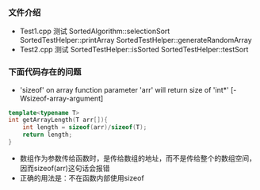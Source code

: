 ### 文件介绍
- Test1.cpp  测试 SortedAlgorithm::selectionSort  SortedTestHelper::printArray  SortedTestHelper::generateRandomArray
- Test2.cpp  测试 SortedTestHelper::isSorted SortedTestHelper::testSort
 

### 下面代码存在的问题
- 'sizeof' on array function parameter 'arr' will return size of 'int*' [-Wsizeof-array-argument]
```C++
template<typename T>     
int getArrayLength(T arr[]){         
    int length = sizeof(arr)/sizeof(T);         
    return length;     
}
```
- 数组作为参数传给函数时，是传给数组的地址，而不是传给整个的数组空间，因而sizeof(arr)这句话会报错
- 正确的用法是：不在函数内部使用sizeof